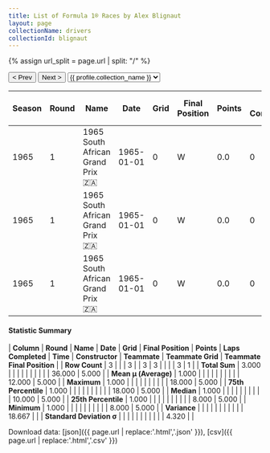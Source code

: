 ```yaml
---
title: List of Formula 1® Races by Alex Blignaut
layout: page
collectionName: drivers
collectionId: blignaut
---
```


{% assign url_split = page.url | split: "/" %}
<div id="collection-navigation">
<button onclick="selector.options[selector.selectedIndex-1].value && (window.location = selector.options[selector.selectedIndex-1].value);">&lt; Prev</button>
<button onclick="selector.options[selector.selectedIndex+1].value && (window.location = selector.options[selector.selectedIndex+1].value);">Next &gt;</button>
<select id="selector" onchange="this.options[this.selectedIndex].value && (window.location = this.options[this.selectedIndex].value);">
  {% for collectionId in site.data[page.collectionName].refs %}
    {% if collectionId == page.collectionId %}
      {% assign selected = "selected" %}
    {% else %}
      {% assign selected = "" %}
    {% endif %}
    {% assign profile = site.data[page.collectionName][collectionId].profile %}
    <option value="/f1/{{ page.collectionName }}/{{ collectionId }}/{{ url_split[4] }}" {{ selected }}>{{ profile.collection_name }}</option>
  {% endfor %}
</select>
</div>

| Season | Round | Name | Date | Grid | Final Position | Points | Laps Completed | Time | Constructor | Teammate | Teammate Grid | Teammate Final Position |
|--|--|--|--|--|--|--|--|--|--|--|--|--|
| 1965 | 1 | 1965 South African Grand Prix 🇿🇦 | 1965-01-01 | 0 | W | 0.0 | 0 |   | Cooper-Climax 🇬🇧 | [Bruce McLaren 🇳🇿](/f1/drivers/mclaren) | 8 | 5 |
| 1965 | 1 | 1965 South African Grand Prix 🇿🇦 | 1965-01-01 | 0 | W | 0.0 | 0 |   | Cooper-Climax 🇬🇧 | [Jochen Rindt 🇦🇹](/f1/drivers/rindt) | 10 | R |
| 1965 | 1 | 1965 South African Grand Prix 🇿🇦 | 1965-01-01 | 0 | W | 0.0 | 0 |   | Cooper-Climax 🇬🇧 | [John Love 🇿🇼](/f1/drivers/love) | 18 | R |

#### Statistic Summary

| **Column** | **Round** | **Name** | **Date** | **Grid** | **Final Position** | **Points** | **Laps Completed** | **Time** | **Constructor** | **Teammate** | **Teammate Grid** | **Teammate Final Position** |
| **Row Count** | 3 |  |  | 3 |  | 3 | 3 |  |  |  | 3 | 1 |
| **Total Sum** | 3.000 |  |  |  |  |  |  |  |  |  | 36.000 | 5.000 |
| **Mean μ (Average)** | 1.000 |  |  |  |  |  |  |  |  |  | 12.000 | 5.000 |
| **Maximum** | 1.000 |  |  |  |  |  |  |  |  |  | 18.000 | 5.000 |
| **75th Percentile** | 1.000 |  |  |  |  |  |  |  |  |  | 18.000 | 5.000 |
| **Median** | 1.000 |  |  |  |  |  |  |  |  |  | 10.000 | 5.000 |
| **25th Percentile** | 1.000 |  |  |  |  |  |  |  |  |  | 8.000 | 5.000 |
| **Minimum** | 1.000 |  |  |  |  |  |  |  |  |  | 8.000 | 5.000 |
| **Variance** |  |  |  |  |  |  |  |  |  |  | 18.667 |  |
| **Standard Deviation σ** |  |  |  |  |  |  |  |  |  |  | 4.320 |  |

Download data: [json]({{ page.url | replace:'.html','.json' }}), [csv]({{ page.url | replace:'.html','.csv' }})
